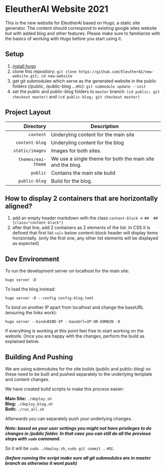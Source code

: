 # EleutherAI Website 2021

This is the new website for EleutherAI based on Hugo, a static site generator. The content should correspond to existing google sites website but with added blog and other features. Please make sure to familiarize with the basics of working with Hugo before you start using it.

## Setup
1. [install hugo](https://gohugo.io/getting-started/installing/)
2. clone this repository: `git clone https://github.com/EleutherAI/new-website.git; cd new-website`
3. get git submodules which serve as the generated website in the public folders (/public, /public-blog ...etc): `git submodule update --init`
4. set the public and public-blog folders to `master` branch: `(cd public; git checkout master)` and `(cd public-blog; git checkout master)`

## Project Layout

| Directory      | Description |
| -----------: | ----------- |
| `content` | Underyling content for the main site|
| `content-blog` | Underyling content for the blog |
| `static/images` | Images for both sites. |
| `themes/eai-theme` | We use a single theme for both the main site and the blog. | 
| `public` | Contains the main site build | 
| `public-blog` | Build for the blog.| 

## How to display 2 containers that are horizontally aligned?

1. add an empty header markdown with the class `content-block` -> `##  ## {class="content-block"}`
2. after that line, add 2 containers as 2 elements of the list. In CSS it is defined that first list `<ul>` below content-block header will display items horizontally. (only the first one, any other list elements will be displayed as expected)

## Dev Environment

To run the development server on localhost for the main site:

`hugo server -D`

To load the blog instead:

`hugo server -D --config config-blog.toml`

To bind on another IP apart from localhost and change the baseURL (ensuring the links work):

`hugo server --bind=BIND-IP --baseUrl=IP-OR-DOMAIN -D`

If everything is working at this point feel free to start working on the website. Once you are happy with the changes, perform the build as explained below.

## Building And Pushing

We are using submodules for the site builds (public and public-blog) so these need to be built and pushed separately to the underlying template and content changes.

We have created build scripts to make this process easier:

**Main Site:** `./deploy.sh`  
**Blog:** `./deploy_blog.sh`  
**Both:** `./run_all.sh`  

Afterwards you can separately push your underlying changes.

***Note: based on your user settings you might not have privileges to do changes in /public folder. In that case you can still do all the previous steps with `sudo` command.***

So it will be `sudo ./deploy.sh`, `sudo git commit `.. etc.

***(before running the script make sure all git submodules are in master branch as otherwise it wont push)***




